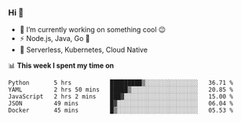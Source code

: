 ### Hi 👋

<!--
**nodejh/nodejh** is a ✨ _special_ ✨ repository because its `README.md` (this file) appears on your GitHub profile.

Here are some ideas to get you started:

- 🔭 I’m currently working on ...
- 🌱 I’m currently learning ...
- 👯 I’m looking to collaborate on ...
- 🤔 I’m looking for help with ...
- 💬 Ask me about ...
- 📫 How to reach me: ...
- 😄 Pronouns: ...
- ⚡ Fun fact: ...
-->

- 🔭 I’m currently working on something cool :wink:
- ⚡ Node.js, Java, Go :thought_balloon:
- 🤖 Serverless, Kubernetes, Cloud Native

📊 **This week I spent my time on**

<!--START_SECTION:waka-->
```text
Python       5 hrs           █████████▒░░░░░░░░░░░░░░░   36.71 % 
YAML         2 hrs 50 mins   █████▒░░░░░░░░░░░░░░░░░░░   20.85 % 
JavaScript   2 hrs 2 mins    ███▓░░░░░░░░░░░░░░░░░░░░░   15.00 % 
JSON         49 mins         █▓░░░░░░░░░░░░░░░░░░░░░░░   06.04 % 
Docker       45 mins         █▒░░░░░░░░░░░░░░░░░░░░░░░   05.53 % 
```
<!--END_SECTION:waka-->


<!--
:traffic_light: **Visitors**

![visitors](https://visitor-badge.glitch.me/badge?page_id=nodejh.nodejh)
-->
